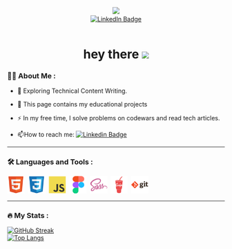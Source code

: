 <div id="header" align="center">
  <a href="#">
  <img src="https://media.giphy.com/media/3ov9jNziFTMfzSumAw/giphy.gif" width="200"/>
    </a>
</div>
<div id="badges" align="center">
  <a href="https://www.linkedin.com/in/%D0%B0%D1%80%D1%82%D1%91%D0%BC-%D0%BF%D0%BE%D0%BB%D0%B5%D0%B2%D0%BE%D0%B9-aa1915251/">
    <img src="https://img.shields.io/badge/LinkedIn-blue?style=for-the-badge&logo=linkedin&logoColor=white" alt="LinkedIn Badge"/>
  </a>
</div>
<div id="views" align="center">
  <img src="https://komarev.com/ghpvc/?username=your-github-Artem-Polevoy&style=flat-square&color=blue" alt=""/>
</div>
<h1 align="center">
hey there
<img src="https://media.giphy.com/media/hvRJCLFzcasrR4ia7z/giphy.gif" width="30px"/>
</h1>

### :man_technologist: About Me :

- :telescope: Exploring Technical Content Writing.

- :seedling: This page contains my educational projects

- :zap: In my free time, I solve problems on codewars and read tech articles.

- :mailbox:How to reach me: [![Linkedin Badge](https://img.shields.io/badge/-Artem-blue?style=flat&logo=Linkedin&logoColor=white)](https://www.linkedin.com/in/%D0%B0%D1%80%D1%82%D1%91%D0%BC-%D0%BF%D0%BE%D0%BB%D0%B5%D0%B2%D0%BE%D0%B9-aa1915251/)

---

### :hammer_and_wrench: Languages and Tools :
<div>
  <img src="https://github.com/devicons/devicon/blob/master/icons/html5/html5-original.svg" title="HTML5" alt="HTML" width="40" height="40"/>&nbsp;
  <img src="https://github.com/devicons/devicon/blob/master/icons/css3/css3-original.svg"  title="CSS3" alt="CSS" width="40" height="40"/>&nbsp;
  <img src="https://github.com/devicons/devicon/blob/master/icons/javascript/javascript-original.svg" title="JavaScript" alt="JavaScript" width="40" />&nbsp;
  <img src="https://github.com/devicons/devicon/blob/master/icons/figma/figma-original.svg" title="Figma" alt="Figma" width="40"/>&nbsp;
  <img src="https://github.com/devicons/devicon/blob/master/icons/sass/sass-original.svg" title="SASS" alt="SASS" width="40"/>&nbsp;
  <img src="https://github.com/devicons/devicon/blob/master/icons/gulp/gulp-plain.svg" title="Gulp" alt="Gulp" width="40"/>&nbsp;
  <img src="https://github.com/devicons/devicon/blob/master/icons/git/git-original-wordmark.svg" title="Git" **alt="Git" width="40" height="40"/>&nbsp;
</div>

---

### :fire: My Stats :
[![GitHub Streak](http://github-readme-streak-stats.herokuapp.com?user=Artem-Polevoy&theme=great-gatsby&border_radius=20&date_format=j%2Fn%5B%2FY%5D)](https://git.io/streak-stats)<br>
[![Top Langs](https://github-readme-stats.vercel.app/api/top-langs/?username=Artem-Polevoy&layout=compact&theme=great-gatsby)](https://github.com/anuraghazra/github-readme-stats)

